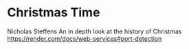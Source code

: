 # Christmas Time
Nicholas Steffens
An in depth look at the history of Christmas
https://render.com/docs/web-services#port-detection
